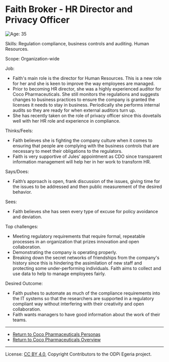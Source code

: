 <!-- SPDX-License-Identifier: Apache-2.0 -->
<!-- Copyright Contributors to the ODPi Egeria project. -->

# Faith Broker - HR Director and Privacy Officer

<img src="https://raw.githubusercontent.com/odpi/data-governance/master/docs/coco-pharmaceuticals/personas/faith-broker.png" style="float:left">

Age: 35

Skills: Regulation compliance, business controls and auditing.
Human Resources.

Scope: Organization-wide

Job:
* Faith's main role is the director for Human Resources.
This is a new role for her and she is keen to improve
the way employees are managed.
* Prior to becoming HR director, she was a highly experienced auditor
for Coco Pharmaceuticals.
She still monitors the
regulations and suggests changes to business
practices to ensure the company is granted the licenses it needs
to stay in business.
Periodically she performs internal audits so they are ready
for when external auditors turn up.
* She has recently taken on the role of privacy officer since this
dovetails well with her HR role and experience in compliance.

Thinks/Feels:
* Faith believes she is fighting the company culture when it comes
to ensuring that people are complying with the business
controls that are necessary to meet their obligations to the regulators.
* Faith is very supportive of Jules’ appointment
as CDO since transparent information management will help her in
her work to transform HR.

Says/Does:
* Faith’s approach is open, frank discussion of the issues,
giving time for the issues to be addressed and then public
measurement of the desired behavior.

Sees:
* Faith believes she has seen every type of excuse for policy
avoidance and deviation.

Top challenges:
* Meeting regulatory requirements that require formal,
repeatable processes in an organization that prizes innovation
and open collaboration.
* Demonstrating the company is operating properly.
* Breaking down the secret networks of friendships from
the company's history since this is hindering the assimilation
of new staff and protecting some under-performing individuals.
Faith aims to collect and use data to help to manage employees fairly.

Desired Outcome:
* Faith pushes to automate as much of the compliance requirements
into the IT systems so that the researchers are supported in a
regulatory compliant way without interfering with their creativity
and open collaboration.
* Faith wants managers to have good information about the work of their
teams.

----
* [Return to Coco Pharmaceuticals Personas](.)
* [Return to Coco Pharmaceuticals Overview](..)

----
License: [CC BY 4.0](https://creativecommons.org/licenses/by/4.0/),
Copyright Contributors to the ODPi Egeria project.



